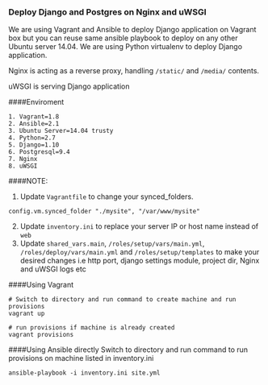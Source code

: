 ### Deploy Django and Postgres on Nginx and uWSGI
We are using Vagrant and Ansible to deploy Django application on Vagrant box but you can reuse same ansible playbook to deploy on any other Ubuntu server 14.04. We are using Python virtualenv to deploy Django application.

Nginx is acting as a reverse proxy, handling `/static/` and `/media/` contents.

uWSGI is serving Django application


####Enviroment
```
1. Vagrant=1.8
2. Ansible=2.1
3. Ubuntu Server=14.04 trusty
4. Python=2.7
5. Django=1.10
6. Postgresql=9.4
7. Nginx
8. uWSGI
```

####NOTE:
1. Update `Vagrantfile` to change your synced_folders.
```
config.vm.synced_folder "./mysite", "/var/www/mysite"
```
2. Update `inventory.ini` to replace your server IP or host name instead of `web`
3. Update `shared_vars.main`, `/roles/setup/vars/main.yml`, `/roles/deploy/vars/main.yml` and `/roles/setup/templates`
 to make your desired changes i.e http port, django settings module, project dir, Nginx and uWSGI logs etc


####Using Vagrant
```
# Switch to directory and run command to create machine and run provisions
vagrant up

# run provisions if machine is already created
vagrant provisions

```


####Using Ansible directly
Switch to directory and run command to run provisions on machine listed in inventory.ini
```
ansible-playbook -i inventory.ini site.yml
```
